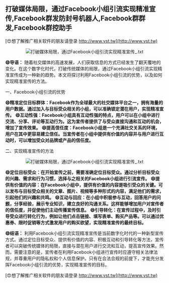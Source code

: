 ## **打破媒体局限，通过Facebook小组引流实现精准宣传,Facebook群发防封号机器人,Facebook群群发,Facebook群控助手**

[😍想了解推广相关软件的朋友请登录 http://www.vst.tw](http://www.vst.tw)

 <center><img src="https://vst.tw/MP4/tuiguang/png/0.png" alt="打破媒体局限，通过Facebook小组引流实现精准宣传_.txt"></center>

**😄导语：**
随着社交媒体的高速发展，人们获取信息的方式已经发生了翻天覆地的变化。在这个数字化时代，打破传统媒体的局限，通过Facebook小组引流实现精准宣传成为一种新的趋势。本文将探讨利用Facebook小组引流的优势，以及如何实现精准宣传的方法。

一、Facebook小组引流的优势

**😄精准定位目标群体：Facebook作为全球最大的社交媒体平台之一，拥有海量的用户数据。通过加入与目标受众相关的小组，可以准确锁定潜在用户，实现精准宣传。**
**😄互动性强：Facebook小组具有互动性强的特点，用户可以在小组中进行交流、分享、评论等互动行为。这为宣传者提供了与受众直接沟通和互动的机会，增加了宣传效果。**
**😄提高信任度：Facebook小组是一个充满社交关系的环境，用户在其中更容易建立信任。当宣传者在小组中提供有价值的内容并与用户进行互动时，可以增加受众对品牌或产品的信任度。**

二、实现精准宣传的方法

 <center><img src="https://vst.tw/MP4/tuiguang/png/6.png" alt="打破媒体局限，通过Facebook小组引流实现精准宣传_.txt"></center>

**😄定位目标受众：在开始宣传之前，需要准确定位目标受众。通过分析目标受众的兴趣、需求和行为习惯，选择与之相关的Facebook小组进行引流宣传。**
**😄提供有价值的内容：在Facebook小组中，提供有价值的内容是吸引受众的关键。可以发布与目标受众相关的文章、图片、视频等多种形式的内容，满足他们的需求，引起他们的兴趣和共鸣。**
**😄互动与回应：在小组中积极参与互动，回答用户的问题，分享经验，展示专业知识，建立良好的沟通关系。这样能够增加用户对宣传者的信任度，并促使他们主动传播宣传信息。**
**😄引导转化：在宣传过程中，及时引导受众进行转化行为，例如让他们点击链接、填写表单、购买产品等。可以通过优惠券、限时促销等方式激发用户的购买欲望，实现精准宣传的最终目标。**

**😄结语：**
利用Facebook小组引流实现精准宣传是当前数字化时代的一种新型宣传方式。通过定位目标受众、提供有价值的内容、积极互动和引导转化等方法，宣传者可以突破传统媒体的局限，直接与潜在用户进行交流和互动，提高宣传效果。然而，需要注意的是，宣传者在利用Facebook小组进行宣传时应遵守相关法律法规，并尊重用户的隐私权和个人信息保护。只有在合法合规的前提下，才能充分发挥Facebook小组引流的优势，实现精准宣传的目标。

[😍想了解推广相关软件的朋友请登录 http://www.vst.tw](http://www.vst.tw)



